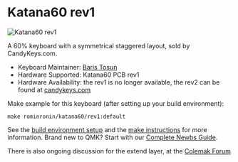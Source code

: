 # Katana60 rev1

![Katana60 rev1](https://i.imgur.com/xVkODOul.jpg)

A 60% keyboard with a symmetrical staggered layout, sold by CandyKeys.com.

* Keyboard Maintainer: [Baris Tosun](https://github.com/rominronin)
* Hardware Supported: Katana60 PCB rev1
* Hardware Availability: the rev1 is no longer available, the rev2 can be found at [candykeys.com](https://candykeys.com/product/katana60-pcb-V2)

Make example for this keyboard (after setting up your build environment):

    make rominronin/katana60/rev1:default

See the [build environment setup](https://docs.qmk.fm/#/getting_started_build_tools) and the [make instructions](https://docs.qmk.fm/#/getting_started_make_guide) for more information. Brand new to QMK? Start with our [Complete Newbs Guide](https://docs.qmk.fm/#/newbs).

There is also ongoing discussion for the extend layer, at the [Colemak Forum](https://forum.colemak.com/topic/2327-developing-an-extend-layer-for-the-katana60/)
